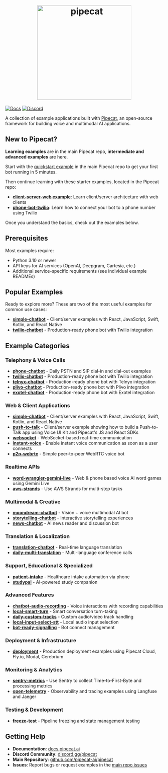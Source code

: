 <h1><div align="center">
 <img alt="pipecat" width="300px" height="auto" src="https://raw.githubusercontent.com/pipecat-ai/pipecat-examples/main/pipecat-examples.png">
</div></h1>

[![Docs](https://img.shields.io/badge/Documentation-blue)](https://docs.pipecat.ai) [![Discord](https://img.shields.io/discord/1239284677165056021)](https://discord.gg/pipecat)

A collection of example applications built with [Pipecat](https://github.com/pipecat-ai/pipecat), an open-source framework for building voice and multimodal AI applications.

## New to Pipecat?

**Learning examples** are in the main Pipecat repo, **intermediate and advanced examples** are here.

Start with the [quickstart example](https://github.com/pipecat-ai/pipecat/tree/main/examples/quickstart) in the main Pipecat repo to get your first bot running in 5 minutes.

Then continue learning with these starter examples, located in the Pipecat repo:

- **[client-server-web example](https://github.com/pipecat-ai/pipecat/tree/main/examples/client-server-web)**: Learn client/server architecture with web clients
- **[phone-bot-twilio](https://github.com/pipecat-ai/pipecat/tree/main/examples/phone-bot-twilio)**: Learn how to connect your bot to a phone number using Twilio

Once you understand the basics, check out the examples below.

## Prerequisites

Most examples require:

- Python 3.10 or newer
- API keys for AI services (OpenAI, Deepgram, Cartesia, etc.)
- Additional service-specific requirements (see individual example READMEs)

## Popular Examples

Ready to explore more? These are two of the most useful examples for common use cases:

- **[simple-chatbot](simple-chatbot/)** - Client/server examples with React, JavaScript, Swift, Kotlin, and React Native
- **[twilio-chatbot](twilio-chatbot/)** - Production-ready phone bot with Twilio integration

## Example Categories

### **Telephony & Voice Calls**

- **[phone-chatbot](phone-chatbot/)** - Daily PSTN and SIP dial-in and dial-out examples
- **[twilio-chatbot](twilio-chatbot/)** - Production-ready phone bot with Twilio integration
- **[telnyx-chatbot](telnyx-chatbot/)** - Production-ready phone bot with Telnyx integration
- **[plivo-chatbot](plivo-chatbot/)** - Production-ready phone bot with Plivo integration
- **[exotel-chatbot](exotel-chatbot/)** - Production-ready phone bot with Exotel integration

### **Web & Client Applications**

- **[simple-chatbot](simple-chatbot/)** - Client/server examples with React, JavaScript, Swift, Kotlin, and React Native
- **[push-to-talk](push-to-talk/)** - Client/server example showing how to build a Push-to-Talk app using Voice UI Kit and Pipecat's JS and React SDKs
- **[websocket](websocket/)** - WebSocket-based real-time communication
- **[instant-voice](instant-voice/)** - Enable instant voice communication as soon as a user connects
- **[p2p-webrtc](p2p-webrtc/)** - Simple peer-to-peer WebRTC voice bot

### **Realtime APIs**

- **[word-wrangler-gemini-live](word-wrangler-gemini-live/)** - Web & phone based voice AI word games using Gemini Live
- **[aws-strands](aws-strands/)** - Use AWS Strands for multi-step tasks

### **Multimodal & Creative**

- **[moondream-chatbot](moondream-chatbot/)** - Vision + voice multimodal AI bot
- **[storytelling-chatbot](storytelling-chatbot/)** - Interactive storytelling experiences
- **[news-chatbot](news-chatbot/)** - AI news reader and discussion bot

### **Translation & Localization**

- **[translation-chatbot](translation-chatbot/)** - Real-time language translation
- **[daily-multi-translation](daily-multi-translation/)** - Multi-language conference calls

### **Support, Educational & Specialized**

- **[patient-intake](patient-intake/)** - Healthcare intake automation via phone
- **[studypal](studypal/)** - AI-powered study companion

### **Advanced Features**

- **[chatbot-audio-recording](chatbot-audio-recording/)** - Voice interactions with recording capabilities
- **[local-smart-turn](local-smart-turn/)** - Smart conversation turn-taking
- **[daily-custom-tracks](daily-custom-tracks/)** - Custom audio/video track handling
- **[local-input-select-stt](local-input-select-stt/)** - Local audio input selection
- **[bot-ready-signalling](bot-ready-signalling/)** - Bot connect management

### **Deployment & Infrastructure**

- **[deployment](deployment/)** - Production deployment examples using Pipecat Cloud, Fly.io, Modal, Cerebrium

### **Monitoring & Analytics**

- **[sentry-metrics](sentry-metrics/)** - Use Sentry to collect Time-to-First-Byte and processing metrics
- **[open-telemetry](open-telemetry/)** - Observability and tracing examples using Langfuse and Jaeger

### **Testing & Development**

- **[freeze-test](freeze-test/)** - Pipeline freezing and state management testing

## Getting Help

- **Documentation**: [docs.pipecat.ai](https://docs.pipecat.ai)
- **Discord Community**: [discord.gg/pipecat](https://discord.gg/pipecat)
- **Main Repository**: [github.com/pipecat-ai/pipecat](https://github.com/pipecat-ai/pipecat)
- **Issues**: Report bugs or request examples in the [main repo issues](https://github.com/pipecat-ai/pipecat/issues)

